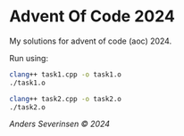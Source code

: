 # Advent Of Code 2024
My solutions for advent of code (aoc) 2024.

Run using:
```bash
clang++ task1.cpp -o task1.o
./task1.o
```
```bash
clang++ task2.cpp -o task2.o
./task2.o
```

*Anders Severinsen © 2024*